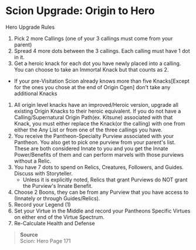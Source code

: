 # Scion Upgrade: Origin to Hero

Hero Upgrade Rules

1. Pick 2 more Callings (one of your 3 callings must come from your parent)
1. Spread 4 more dots between the 3 callings. Each calling must have 1 dot in it.
1. Get a heroic knack for each dot you have newly placed into a calling. You can choose to take an Immortal Knack but that counts as 2.
  - If your pre-Visitation Scion already knows more than five Knacks[Except for the ones you chose at the end of Origin Cgen] don't take any additional Knacks
1. All origin level knacks have an improved/Heroic version, upgrade all existing Origin Knacks to their heroic equivalent. If you do not have a Calling/Supernatural Origin Path(ex. Kitsune) associated with that Knack, you must either replace the Knack(or the calling) with one from either the Any List or from one of the three callings you have.
1. You receive the Pantheon-Specialty Purview associated with your Pantheon. You also get to pick one purview from your parent's list. These are both considered Innate to you and you get the Innate Power/Benefits of them and can perform marvels with those purviews without a Relic.
1. You have 7 dots to spend on Relics, Creatures, Followers, and Guides. Discuss with Storyteller.
    - Unless it is explicitly noted, Relics that grant Purviews do NOT grant the Purview's Innate Benefit.
1. Choose 2 Boons, they can be from any Purview that you have access to (Innately or through Guides/Relics).
1. Record your Legend (1)
1. Set your Virtue in the Middle and record your Pantheons Specific Virtues on either end of the Virtue Spectrum.
1. Re-Calculate Health and Defense

>**Source**<br>
> Scion: Hero Page 171
